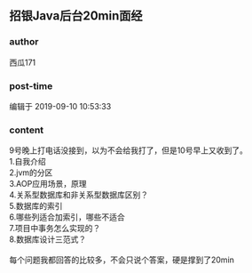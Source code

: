 ## 招银Java后台20min面经
### author 
西瓜171
### post-time 

编辑于  2019-09-10 10:53:33
### content 
<div class="post-topic-des nc-post-content">
 <div>
  9号晚上打电话没接到，以为不会给我打了，但是10号早上又收到了。
 </div>
 <div>
  1.自我介绍
 </div>
 <div>
  2.jvm的分区
  <br/>
 </div>
 <div>
  3.AOP应用场景，原理
 </div>
 <div>
  4.关系型数据库和非关系型数据库区别？
 </div>
 <div>
  5.数据库的索引
 </div>
 <div>
  6.哪些列适合加索引，哪些不适合
 </div>
 <div>
  7.项目中事务怎么实现的？
 </div>
 <div>
  8.数据库设计三范式？
 </div>
 <div>
  <br/>
 </div>
 <div>
  每个问题我都回答的比较多，不会只说个答案，硬是撑到了20min
  <br/>
 </div>
</div>
